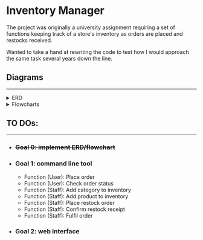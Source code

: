 # Inventory Manager
The project was originally a university assignment requiring a set of functions keeping track of a store's inventory as orders are placed and restocks received. 

Wanted to take a hand at rewriting the code to test how I would approach the same task several years down the line.

## Diagrams
___

<details>
    <summary>ERD</summary>
    <img src="./diagrams/erd_latest.png">
</details>
<details>
    <summary>Flowcharts</summary>
    <ul>
        <li><details><summary>Restock</summary><img src="./diagrams/flowchart_restock_latest.png"></details></li>
        <li><details><summary>Order</summary><img src="./diagrams/flowchart_order_latest.png"></details></li>
    </ul>
</details>

## TO DOs:
___
- ### <del>Goal 0: implement ERD/flowchart</del>
- ### Goal 1: command line tool
    - Function (User): Place order
    - Function (User): Check order status
    - Function (Staff): Add category to inventory
    - Function (Staff): Add product to inventory
    - Function (Staff): Place restock order
    - Function (Staff): Confirm restock receipt
    - Function (Staff): Fulfil order   
- ### Goal 2: web interface  